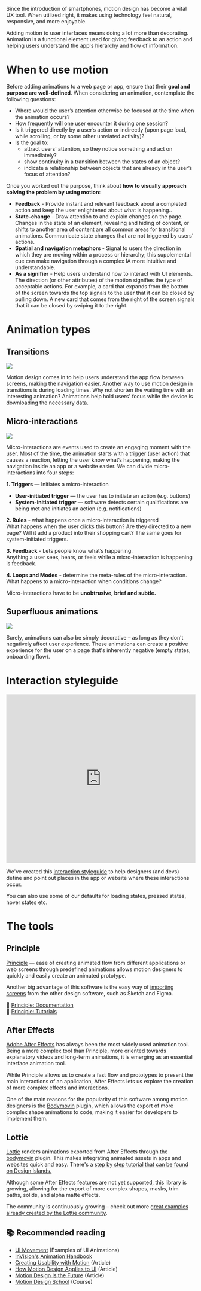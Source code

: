 Since the introduction of smartphones, motion design has become a vital UX tool. When utilized right, it makes using technology feel natural, responsive, and more enjoyable.

Adding motion to user interfaces means doing a lot more than decorating. Animation is a functional element used for giving feedback to an action and helping users understand the app's hierarchy and flow of information. 
 

# When to use motion

Before adding animations to a web page or app, ensure that their **goal and purpose are well-defined**. When considering an animation, contemplate the following questions:

- Where would the user’s attention otherwise be focused at the time when the animation occurs?
- How frequently will one user encounter it during one session?
- Is it triggered directly by a user’s action or indirectly (upon page load, while scrolling, or by some other unrelated activity)?
- Is the goal to:
    - attract users’ attention, so they notice something and act on immediately?
    - show continuity in a transition between the states of an object?
    - indicate a relationship between objects that are already in the user’s focus of attention?

Once you worked out the purpose, think about **how to visually approach solving the problem by using motion**: 

- **Feedback** - Provide instant and relevant feedback about a completed action and keep the user enlightened about what is happening..
- **State-change** - Draw attention to and explain changes on the page. Changes in the state of an element, revealing and hiding of content, or shifts to another area of content are all common areas for transitional animations. Communicate state changes that are not triggered by users’ actions.
- **Spatial and navigation metaphors** - Signal to users the direction in which they are moving within a process or hierarchy; this supplemental cue can make navigation through a complex IA more intuitive and understandable.
- **As a signifier** - Help users understand how to interact with UI elements. The direction (or other attributes) of the motion signifies the type of acceptable actions. For example, a card that expands from the bottom of the screen towards the top signals to the user that it can be closed by pulling down. A new card that comes from the right of the screen signals that it can be closed by swiping it to the right.


# Animation types

## Transitions

![](/img/designprocess-motion-1.gif)

Motion design comes in to help users understand the app flow between screens, making the navigation easier. Another way to use motion design in transitions is during loading times. Why not shorten the waiting time with an interesting animation? Animations help hold users' focus while the device is downloading the necessary data.

## Micro-interactions

![](/img/designprocess-motion-2.gif)

Micro-interactions are events used to create an engaging moment with the user. Most of the time, the animation starts with a trigger (user action) that causes a reaction, letting the user know what’s happening, making the navigation inside an app or a website easier. We can divide micro-interactions into four steps:

**1. Triggers** — Initiates a micro-interaction

- **User-initiated trigger** — the user has to initiate an action (e.g. buttons)
- **System-initiated trigger** — software detects certain qualifications are being met and initiates an action (e.g. notifications)

**2. Rules** - what happens once a micro-interaction is triggered<br>
What happens when the user clicks this button? Are they directed to a new page? Will it add a product into their shopping cart? The same goes for system-initiated triggers.

**3. Feedback** - Lets people know what’s happening.<br>
Anything a user sees, hears, or feels while a micro-interaction is happening is feedback.

**4. Loops and Modes** - determine the meta-rules of the micro-interaction.<br>
What happens to a micro-interaction when conditions change?

Micro-interactions have to be **unobtrusive, brief and subtle.**

## Superfluous animations

![](/img/designprocess-motion-3.gif)

Surely, animations can also be simply decorative – as long as they don’t negatively affect user experience. These animations can create a positive experience for the user on a page that's inherently negative (empty states, onboarding flow).

# Interaction styleguide

<p align="center"><iframe style="border: 1px solid rgba(0, 0, 0, 0.1);" width="100%" height="450" src="https://www.figma.com/embed?embed_host=share&url=https%3A%2F%2Fwww.figma.com%2Ffile%2FYCDdaMiHHl7NMh7j8D0yku%2FInteraction-template-WIP%3Fnode-id%3D1%253A9&chrome=DOCUMENTATION" allowfullscreen></iframe></p>

We've created this [interaction styleguide](https://www.figma.com/file/YCDdaMiHHl7NMh7j8D0yku/Interaction-library-WIP?node-id=188%3A102) to help designers (and devs) define and point out places in the app or website where these interactions occur.

You can also use some of our defaults for loading states, pressed states, hover states etc.

# The tools

## Principle

[Principle](https://principleformac.com/) — ease of creating animated flow from different applications or web screens through predefined animations allows motion designers to quickly and easily create an animated prototype.

Another big advantage of this software is the easy way of [importing screens](https://principleformac.com/docs.html#import) from the other design software, such as Sketch and Figma. 

🔗 [Principle: Documentation](https://principleformac.com/docs.html)<br>
🔗 [Principle: Tutorials](https://principleformac.com/tutorial.html)

## After Effects

[Adobe After Effects](https://www.adobe.com/products/aftereffects.html) has always been the most widely used animation tool. Being a more complex tool than Principle, more oriented towards explanatory videos and long-term animations, it is emerging as an essential interface animation tool.

While Principle allows us to create a fast flow and prototypes to present the main interactions of an application, After Effects lets us explore the creation of more complex effects and interactions.

One of the main reasons for the popularity of this software among motion designers is the [Bodymovin](https://github.com/airbnb/lottie-web) plugin, which allows the export of more complex shape animations to code, making it easier for developers to implement them.

## Lottie

[Lottie](https://lottiefiles.com/) renders animations exported from After Effects through the [bodymovin](https://github.com/airbnb/lottie-web) plugin. This makes integrating animated assets in apps and websites quick and easy. There's a [step by step tutorial that can be found on Design Islands.](https://design.infinum.com/case/using-lottie)

Although some After Effects features are not yet supported, this library is growing, allowing for the export of more complex shapes, masks, trim paths, solids, and alpha matte effects.

The community is continuously growing – check out more [great examples already created by the Lottie community](https://lottiefiles.com/account/dashboard).

## 📚 Recommended reading

- [UI Movement](https://uimovement.com/) (Examples of UI Animations)
- [InVision's Animation Handbook](https://www.designbetter.co/animation-handbook)
- [Creating Usability with Motion](https://medium.com/ux-in-motion/creating-usability-with-motion-the-ux-in-motion-manifesto-a87a4584ddc) (Article)
- [How Motion Design Applies to UI](https://infinum.com/the-capsized-eight/motion-design-ui-design) (Article)
- [Motion Design Is the Future](https://blog.prototypr.io/motion-design-is-the-future-of-ui-fc83ce55c02f) (Article)
- [Motion Design School](https://motiondesign.school/) (Course)
